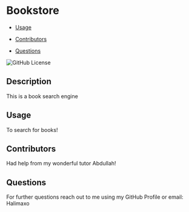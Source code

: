 # Bookstore

  * [Usage](#usage)

  * [Contributors](#contributors)

  * [Questions](#questions)

  ![GitHub License](https://img.shields.io/badge/license-None-pink.svg)

  ## Description
  This is a book search engine

  ## Usage
  To search for books!

  ## Contributors
  Had help from my wonderful tutor Abdullah! 

  ## Questions 
  For further questions reach out to me using my GitHub Profile or email: 
  Halimaxo
  

